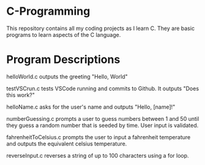 # C-Programming
This repository contains all my coding projects as I learn C. They are basic programs to learn aspects of the C language.

Program Descriptions
====================
helloWorld.c outputs the greeting "Hello, World"

testVSCrun.c tests VSCode running and commits to Github. It outputs "Does this work?"

helloName.c asks for the user's name and outputs "Hello, [name]!"

numberGuessing.c prompts a user to guess numbers between 1 and 50 until they guess a random number that is seeded by time. User input is validated.

fahrenheitToCelsius.c prompts the user to input a fahrenheit temperature and outputs the equivalent celsius temperature.

reverseInput.c reverses a string of up to 100 characters using a for loop.
